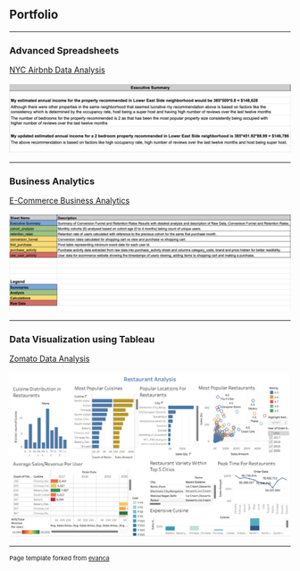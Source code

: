 ## Portfolio

---

### Advanced Spreadsheets 

[NYC Airbnb Data Analysis](/Advanced_Spreadsheets)
<br><br>
<img src="images/Advanced Spreadsheets.png?raw=true"/>

---

### Business Analytics

[E-Commerce Business Analytics](/Business_Analytics)
<br><br>
<img src="images/Business Analytics.png?raw=true"/>

---

### Data Visualization using Tableau

[Zomato Data Analysis](/Tableau)
<br><br>
<img src="images/Restaurant Analysis.png?raw=true"/>


---
<p style="font-size:11px">Page template forked from <a href="https://github.com/evanca/quick-portfolio">evanca</a></p>
<!-- Remove above link if you don't want to attibute -->
